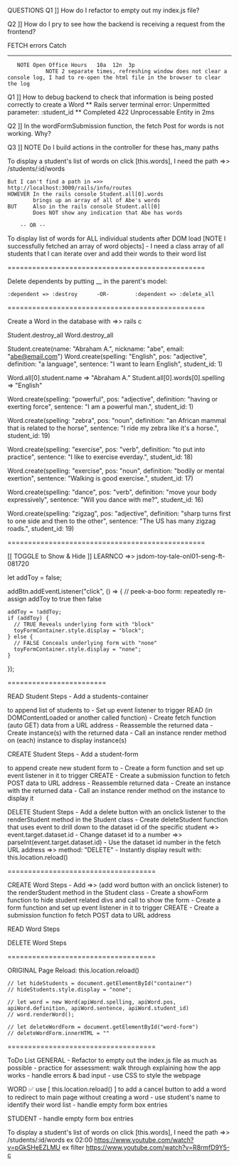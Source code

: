 




QUESTIONS
Q1 ]]
How do I refactor to empty out my index.js file?

Q2 ]]
How do I pry to see how the backend is receiving a request from the frontend?



FETCH errors Catch


___________________________________________________
       NOTE Open Office Hours   10a  12n  3p
                NOTE 2 separate times, refreshing window does not clear a console log, I had to re-open the html file in the browser to clear the log

Q1 ]]
How to debug backend to check that information is being posted correctly to create a Word
** Rails server terminal error:    Unpermitted parameter: :student_id
** Completed 422 Unprocessable Entity in 2ms

Q2 ]]
In the wordFormSubmission function, the fetch Post for words is not working. Why?

Q3 ]]
NOTE Do I build actions in the controller for these has_many paths

To display a student's list of words on click [this.words], I need the path =>>     /students/:id/words

    But I can't find a path in =>>  http://localhost:3000/rails/info/routes
    HOWEVER In the rails console Student.all[0].words
            brings up an array of all of Abe's words
    BUT     Also in the rails console Student.all[0]
            Does NOT show any indication that Abe has words
            
        -- OR --

To display list of words for ALL individual students after DOM load [NOTE I successfully fetched an array of word objects]
    - I need a class array of all students that I can iterate over and add their words to their word list



================================================

Delete dependents by putting __ in the parent's model:

    :dependent => :destroy      -OR-        :dependent => :delete_all

================================================

Create a Word in the database with =>> rails c

Student.destroy_all
Word.destroy_all

Student.create(name: "Abraham A.", nickname: "abe", email: "abe@email.com")
Word.create(spelling: "English", pos: "adjective", definition: "a language", sentence: "I want to learn English", student_id: 1)

 Word.all[0].student.name           =>  "Abraham A."
 Student.all[0].words[0].spelling   =>  "English"





Word.create(spelling: "powerful", pos: "adjective", definition: "having or exerting force", sentence: "I am a powerful man.", student_id: 1)
 
 Word.create(spelling: "zebra", pos: "noun", definition: "an African mammal that is related to the horse", sentence: "I ride my zebra like it's a horse.", student_id: 19)

 Word.create(spelling: "exercise", pos: "verb", definition: "to put into practice", sentence: "I like to exercise everday.", student_id: 18)

 Word.create(spelling: "exercise", pos: "noun", definition: "bodily or mental exertion", sentence: "Walking is good exercise.", student_id: 17)

Word.create(spelling: "dance", pos: "verb", definition: "move your body expressively", sentence: "Will you dance with me?", student_id: 16)

Word.create(spelling: "zigzag", pos: "adjective", definition: "sharp turns first to one side and then to the other", sentence: "The US has many zigzag roads.", student_id: 19)

================================================

[[ TOGGLE to Show & Hide ]]
LEARNCO =>>     jsdom-toy-tale-onl01-seng-ft-081720

let addToy = false;

addBtn.addEventListener("click", () => {
    // peek-a-boo form: repeatedly re-assign addToy to true then false

    addToy = !addToy;
    if (addToy) {
      // TRUE Reveals underlying form with "block"
      toyFormContainer.style.display = "block";
    } else {
      // FALSE Conceals underlying form with "none"
      toyFormContainer.style.display = "none";
    }

  });






========================




READ Student Steps
    - Add a students-container <div> to append list of students to
    - Set up event listener to trigger READ (in DOMContentLoaded or another called function)
    - Create fetch function (auto GET) data from a URL address
    - Reassemble the returned data
    - Create instance(s) with the returned data
    - Call an instance render method on (each) instance to display instance(s)


CREATE Student Steps
    - Add a student-form <div> to append create new student form to
    - Create a form function and set up event listener in it to trigger CREATE
    - Create a submission function to fetch POST data to URL address
    - Reassemble returned data
    - Create an instance with the returned data
    - Call an instance render method on the instance to display it


DELETE Student Steps
    - Add a delete button with an onclick listener to the renderStudent method in the Student class
    - Create deleteStudent function that uses event to drill down to the dataset id of the specific student =>> event.target.dataset.id
    - Change dataset id to a number =>> parseInt(event.target.dataset.id)
    - Use the dataset id number in the fetch URL address =>> method: "DELETE"
    - Instantly display result with:    this.location.reload()

====================================

CREATE Word Steps
    - Add =>> (add word button with an onclick listener) to the renderStudent method in the Student class
    - Create a showForm function to hide student related divs and call to show the form
    - Create a form function and set up event listener in it to trigger CREATE
    - Create a submission function fo fetch POST data to URL address


READ Word Steps


DELETE Word Steps






====================================

ORIGINAL Page Reload:       this.location.reload()


    // let hideStudents = document.getElementById("container")
    // hideStudents.style.display = "none";

    // let word = new Word(apiWord.spelling, apiWord.pos, apiWord.definition, apiWord.sentence, apiWord.student_id)
    // word.renderWord();

    // let deleteWordForm = document.getElementById("word-form")
    // deleteWordForm.innerHTML = ""

====================================




ToDo List
GENERAL
    - Refactor to empty out the index.js file as much as possible
    - practice for assessment: walk through explaining how the app works
    - handle errors & bad input
    - use CSS to style the webpage

WORD
    ✅ use [ this.location.reload() ] to add a cancel button to add a word to redirect to main page without creating a word
    - use student's name to identify their word list
    - handle empty form box entries


STUDENT
    - handle empty form box entries

















To display a student's list of words on click [this.words], I need the path =>>     /students/:id/words
ex 02:00 https://www.youtube.com/watch?v=pGkSHeEZLMU
ex filter   https://www.youtube.com/watch?v=R8rmfD9Y5-c

